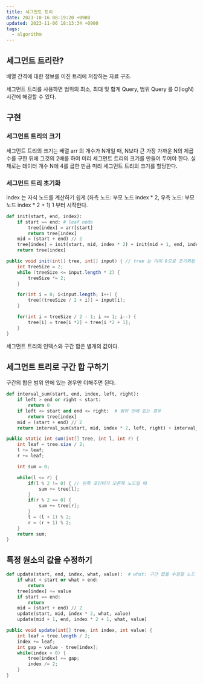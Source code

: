 ```yaml
---
title: 세그먼트 트리
date: 2023-10-16 08:19:20 +0900
updated: 2023-11-06 18:13:34 +0900
tags:
  - algorithm
---
```


## 세그먼트 트리란?

배열 간격에 대한 정보를 이진 트리에 저장하는 자료 구조.

세그먼트 트리를 사용하면 범위의 최소, 최대 및 합계 Query, 범위 Query 를 O(logN) 시간에 해결할 수 있다.

## 구현

### 세그먼트 트리의 크기

세그먼트 트리의 크기는 배열 arr 의 개수가 N개일 때, N보다 큰 가장 가까운 N의 제곱수를 구한 뒤에 그것의 2배를 하여 미리 세그먼트 트리의 크기를 만들어 두어야 한다.
실제로는 데이터 개수 N에 4를 곱한 만큼 미리 세그먼트 트리의 크기를 할당한다.

### 세그먼트 트리 초기화

index 는 자식 노드를 계산하기 쉽게 (좌측 노드: 부모 노드 index * 2, 우측 노드: 부모 노드 index * 2 + 1) 1 부터 시작한다.

```python
def init(start, end, index):
	if start == end: # leaf node 
		tree[index] = arr[start]
		return tree[index]
	mid = (start + end) // 2
	tree[index] = init(start, mid, index * 2) + init(mid + 1, end, index * 2 + 1)   # 좌측 노드, 우측 노드를 채운다.
	return tree[index]
```

```java
public void init(int[] tree, int[] input) { // tree 는 이미 0으로 초기화된 상태 (덧셈 세그먼트 트리에서)
	int treeSize = 2;
	while (treeSize <= input.length * 2) {
		treeSize *= 2;
	}

	for(int i = 0; i<input.length; i++) {
		tree[(treeSize / 2 + i)] = input[i];
	}

	for(int i = treeSize / 2 - 1; i >= 1; i--) {
		tree[i] = tree[i *2] + tree[i *2 + 1];
	}
}
```

세그먼트 트리의 인덱스와 구간 합은 별개의 값이다.

## 세그먼트 트리로 구간 합 구하기

구간의 합은 범위 안에 있는 경우만 더해주면 된다.

```python
def interval_sum(start, end, index, left, right):
	if left > end or right < start:
		return 0
	if left <= start and end <= right:  # 범위 안에 있는 경우
		return tree[index]
	mid = (start + end) // 2
	return interval_sum(start, mid, index * 2, left, right) + interval_sum(mid + 1, end, index*2 + 1, left, right)
```

```java
public static int sum(int[] tree, int l, int r) {
	int leaf = tree.size / 2;
	l += leaf;
	r += leaf;

	int sum = 0;

	while(l <= r) {
		if(l % 2 != 0) { // 왼쪽 포인터가 오른쪽 노드일 때
			sum += tree[l];
		}
		if(r % 2 == 0) {
			sum += tree[r];
		}
		l = (l + 1) % 2;
		r = (r + 1) % 2;
	}
	return sum;
}
```

## 특정 원소의 값을 수정하기

```python
def update(start, end, index, what, value):  # what: 구간 합을 수정할 노드 인덱스  
    if what < start or what > end:  
        return  
    tree[index] += value  
    if start == end:  
        return  
    mid = (start + end) // 2  
    update(start, mid, index * 2, what, value)  
    update(mid + 1, end, index * 2 + 1, what, value)
```

```java
public void update(int[] tree, int index, int value) {
	int leaf = tree.length / 2;
	index += leaf;
	int gap = value - tree[index];
	while(index > 0) {
		tree[index] += gap;
		index /= 2;
	}
}
```